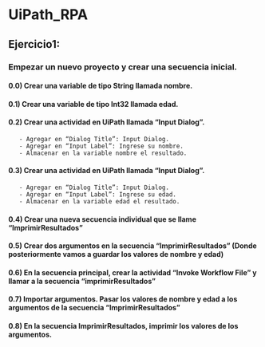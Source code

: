 # UiPath_RPA 

## Ejercicio1:

### Empezar un nuevo proyecto y crear una secuencia inicial.
#### 0.0) Crear una variable de tipo String llamada nombre.
#### 0.1) Crear una variable de tipo Int32 llamada edad.
#### 0.2) Crear una actividad en UiPath llamada “Input Dialog”. 
       - Agregar en “Dialog Title”: Input Dialog.
       - Agregar en “Input Label”: Ingrese su nombre.
       - Almacenar en la variable nombre el resultado.
#### 0.3) Crear una actividad en UiPath llamada “Input Dialog”. 
       - Agregar en “Dialog Title”: Input Dialog.
       - Agregar en “Input Label”: Ingrese su edad.
       - Almacenar en la variable edad el resultado.
#### 0.4) Crear una nueva secuencia individual que se llame “ImprimirResultados”
#### 0.5) Crear dos argumentos en la secuencia “ImprimirResultados” (Donde posteriormente vamos a guardar los valores de nombre y edad)
#### 0.6) En la secuencia principal, crear la actividad “Invoke Workflow File” y llamar a la secuencia “imprimirResultados”
#### 0.7) Importar argumentos. Pasar los valores de nombre y edad a los argumentos de la secuencia “ImprimirResultados”
#### 0.8) En la secuencia ImprimirResultados, imprimir los valores de los argumentos.
